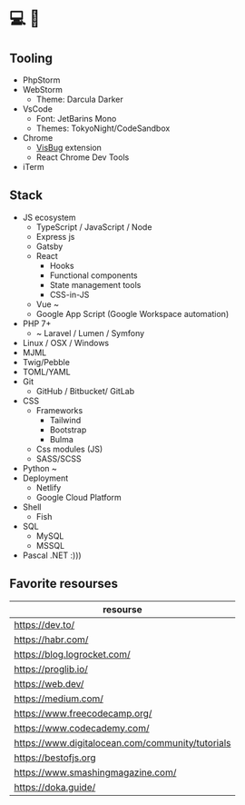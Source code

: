 # 💻 👋

## Tooling

- PhpStorm
- WebStorm
    - Theme: Darcula Darker
- VsCode
    - Font: JetBarins Mono
    - Themes: TokyoNight/CodeSandbox
- Chrome
    - [VisBug](https://github.com/GoogleChromeLabs/ProjectVisBug) extension
    - React Chrome Dev Tools
- iTerm

## Stack

- JS ecosystem
    - TypeScript / JavaScript / Node
    - Express js
    - Gatsby
    - React
        - Hooks
        - Functional components
        - State management tools
        - CSS-in-JS
    - Vue ~
    - Google App Script (Google Workspace automation)
- PHP 7+
    - ~ Laravel / Lumen / Symfony
- Linux / OSX / Windows
- MJML
- Twig/Pebble
- TOML/YAML
- Git
    - GitHub / Bitbucket/ GitLab
- CSS
    - Frameworks
        - Tailwind
        - Bootstrap
        - Bulma
    - Css modules (JS)
    - SASS/SCSS
- Python ~
- Deployment
    - Netlify
    - Google Cloud Platform
- Shell
    - Fish
- SQL
    - MySQL
    - MSSQL
- Pascal .NET :)))

## Favorite resourses

| resourse                                         |
|--------------------------------------------------|
| https://dev.to/                                  |
| https://habr.com/                                |
| https://blog.logrocket.com/                      |
| https://proglib.io/                              |
| https://web.dev/                                 |
| https://medium.com/                              |
| https://www.freecodecamp.org/                    |
| https://www.codecademy.com/                      |
| https://www.digitalocean.com/community/tutorials |
| https://bestofjs.org                             |
| https://www.smashingmagazine.com/                |
| https://doka.guide/                              |

<!--

## Projects in which I participated

| Project                                                           | Role                                                                               |
|-------------------------------------------------------------------|------------------------------------------------------------------------------------|
| [Release Candidate](https://rc-technologies.com/)                 | main frontend developer                                                            |
| [PrimeXBT](https://primexbt.com)                                  | frontend developer long support                                                    |
| [TurboXBT](https://turboxbt.com)                                  | frontend developer, long support                                                   |
| [PrimeAds](https://primeads.io/)                                  | main frontend developer                                                            | 
| [amoCRM](https://www.amocrm.ru/)                                  | backend php developer, internal automation                                         |
| [Whale Digiat Services](https://whale-ds.com/)                    | frontend support                                                                   |
| [Motorola License](https://motorola-license.ru/)                  | PHP developer support, Tinkoff API integration                                     |
| [RADIOSOFTWARE.ONLINE](https://radiosoftware.online/)             | PHP, Apache SSI (Server Side Includes, Yandex Metrika, Google Analytics, FTP Server |
| [Art-Active](https://www.art-active.ru/)                          | PHP, Wordpress, support                                                            |
| [Baksta](https://baksta.com/)                                     | Gatsby.js, React, SSG, DeFi, main frontend developer, Crypto                       |
| [PrimeXBT Start](https://benevolent-crostata-7c7920.netlify.app/) | Gatsby.js, React,  SSG, DeFi, main frontend developer                              |

-->